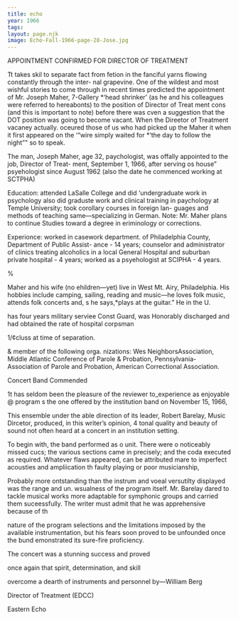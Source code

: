 ```yaml
---
title: echo
year: 1966
tags:
layout: page.njk
image: Echo-Fall-1966-page-28-Jose.jpg
---
```

APPOINTMENT CONFIRMED FOR DIRECTOR OF TREATMENT

Tt takes skil to separate fact from fetion in the
fanciful yarns flowing constantly through the inter-
nal grapevine. One of the wildest and most wishful
stories to come through in recent times predicted the
appointment of Mr. Joseph Maher, 7-Gallery *‘head
shrinker’ (as he and his colleagues were referred
to hereabonts) to the position of Director of Treat
ment cons (and this is important to note) before
there was cven a suggestion that the DOT position
was going to become vacant.
When the Direetor of Treatment vacaney actually.
oceured those of us who had picked up the Maher
it when it first appeared on the ‘“wire
simply waited for *‘the day to follow the
night”" so to speak.

The man, Joseph Maher, age 32, paychologist,
was offally appointed to the job, Director of Treat-
ment, September 1, 1966, after serving os house”
psyehologist since August 1962 (also the date he
commenced working at SCTPHA)

Education: attended LaSalle College and did
‘undergraduate work in psychology  also did graduste
work and clinical training in paychology at Temple
University; took corollary courses in foreign lan-
guages and methods of teaching same—specializing
in German. Note: Mr. Maher plans to continue
Studies toward a degree in eriminology or corrections.

Experionce: worked in casework department. of
Philadelphia County, Department of Public Assist-
ance - 14 years; counselor and administrator of clinics
treating alcoholics in a local General Hospital and
suburban private hospital - 4 years; worked as a
psyehologist at SCIPHA - 4 years.

%

Maher and his wife (no ehildren—yet) live in
West Mt. Airy, Philadelphia. His hobbies include
camping, sailing, reading and music—he loves folk
music, attends folk concerts and, s he says,*plays
at the guitar.” He
in the U.

has four years military serviee
Const Guard, was Honorably discharged
and had obtained the rate of hospital corpsman

1/¢cluss at time of separation.

& member of the following orga.
nizations:  Wes NeighborsAssociation,
Middle Atlantic Conference of Parole & Probation,
Pennsylvania- Association of Parole and Probation,
American Correctional Association.

Concert
Band
Commended

1t has seldom been the pleasure of the reviewer
to_experience as enjoyable @ program s the one
offered by the institution band on November 15, 1966,

This ensemble under the able direction of its
leader, Robert Barelay, Music Dircetor, produced, in
this writer’s opinion, 4 tonal quality and beauty of
sound not often heard at a concert in an institution
setting.

To begin with, the band performed as o unit.
There were o noticeably missed cucs; the various
sections came in precisely; and the coda executed as
required. Whatever flaws appeared, can be attributed
mare to imperfect acousties and ampliication th
faulty playing or poor musicianship,

Probably more ontstanding than the instrum
and voeal versutilty displayed was the range and un.
wsualness of the program itself. Mr. Barelay dared
to tackle musical works more adaptable for symphonic
groups and carried them suceessfully. The writer
must admit that he was apprehensive because of th

nature of the program selections and the limitations
imposed by the available instrumentation, but his
fears soon proved to be unfounded once the bund
emonstrated its sure-fire proficiency.

The concert was a stunning success and proved

once again that spirit, determination, and skill

overcome a dearth of instruments and personnel
by—William Berg

Director of Treatment (EDCC)

Eastern Echo

